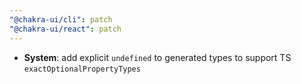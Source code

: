 ```yaml
---
"@chakra-ui/cli": patch
"@chakra-ui/react": patch
---
```


- **System**: add explicit `undefined` to generated types to support TS
  `exactOptionalPropertyTypes`

